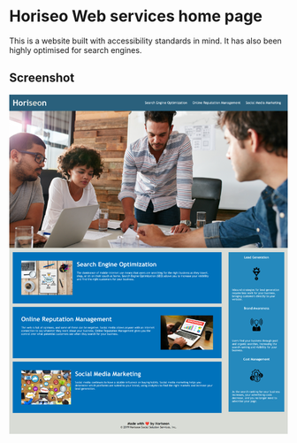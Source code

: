 # Horiseo Web services home page
This is a website built with accessibility standards in mind. It has also been highly optimised for search engines.
## Screenshot
![alt text](./assets/images/screenshot.png)


